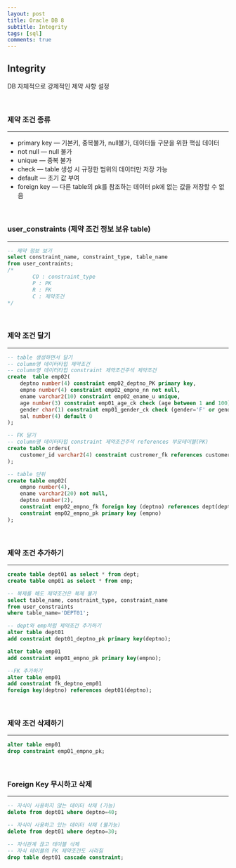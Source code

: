 ```yaml
---
layout: post
title: Oracle DB 8
subtitle: Integrity
tags: [sql]
comments: true
---
```


## Integrity

DB 자체적으로 강제적인 제약 사항 설정

<br>

### 제약 조건 종류

---

- primary key — 기본키, 중복불가, null불가, 데이터들 구분을 위한 핵심 데이터
- not null — null 불가
- unique — 중복 불가
- check — table 생성 시 규정한 범위의 데이터만 저장 가능
- default — 초기 값 부여
- foreign key — 다른 table의 pk를 참조하는 데이터 pk에 없는 값을 저장할 수 없음

<br>

### user_constraints (제약 조건 정보 보유 table)

---

```sql
-- 제약 정보 보기
select constraint_name, constraint_type, table_name
from user_contraints;
/*
		CO : constraint_type
		P : PK
		R : FK
		C : 제약조건
*/
```

<br>

### 제약 조건 달기

---

```sql
-- table 생성하면서 달기
-- column명 데이터타입 제약조건
-- column명 데이터타입 constraint 제약조건주석 제약조건
create  table emp02(
	deptno number(4) constraint emp02_deptno_PK primary key,
	empno number(4) constraint emp02_empno_nn not null,
	ename varchar2(10) constraint emp02_ename_u unique,
	age number(3) constraint emp01_age_ck check (age between 1 and 100),
	gender char(1) constraint emp01_gender_ck check (gender='F' or gender='M'),
	sal number(4) default 0
);

-- FK 달기
-- column명 데이터타입 constraint 제약조건주석 references 부모테이블(PK)
create table orders(
	customer_id varchar2(4) constraint custromer_fk references customers(customer_id)
);

-- table 단위
create table emp02(
	empno number(4),
	ename varchar2(20) not null,
	deptno number(2),
	constraint emp02_empno_fk foreign key (deptno) references dept(deptno),
	constraint emp02_empno_pk primary key (empno)
);
```

<br>

### 제약 조건 추가하기

---

```sql
create table dept01 as select * from dept;
create table emp01 as select * from emp;

-- 복제를 해도 제약조건은 복제 불가
select table_name, constraint_type, constraint_name
from user_constraints 
where table_name='DEPT01';

-- dept와 emp처럼 제약조건 추가하기
alter table dept01
add constraint dept01_deptno_pk primary key(deptno);

alter table emp01
add constraint emp01_empno_pk primary key(empno);

--FK 추가하기
alter table emp01
add constraint fk_deptno_emp01
foreign key(deptno) references dept01(deptno);
```

<br>

### 제약 조건 삭제하기

---

```sql
alter table emp01
drop constraint emp01_empno_pk;
```

<br>

### Foreign Key 무시하고 삭제

---

```sql
-- 자식이 사용하지 않는 데이터 삭제 (가능)
delete from dept01 where deptno=40;

-- 자식이 사용하고 있는 데이터 삭제 (불가능)
delete from dept01 where deptno=30;

-- 자식관계 끊고 테이블 삭제
-- 자식 테이블의 FK 제약조건도 사라짐
drop table dept01 cascade constraint;
```